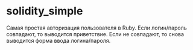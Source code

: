 # solidity_simple

Самая простая авторизация пользователя в Ruby. Если логин/пароль совпадают, то выводится приветствие. Если не совпадают, то снова выводится форма ввода логина/пароля.
